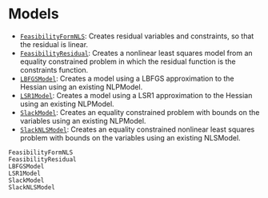 # Models

- [`FeasibilityFormNLS`](@ref): Creates residual variables and constraints, so that the residual is linear.
- [`FeasibilityResidual`](@ref): Creates a nonlinear least squares model from an equality constrained problem in which the residual function is the constraints function.
- [`LBFGSModel`](@ref): Creates a model using a LBFGS approximation to the Hessian using an existing NLPModel.
- [`LSR1Model`](@ref): Creates a model using a LSR1 approximation to the Hessian using an existing NLPModel.
- [`SlackModel`](@ref): Creates an equality constrained problem with bounds on the variables using an existing NLPModel.
- [`SlackNLSModel`](@ref): Creates an equality constrained nonlinear least squares problem with bounds on the variables using an existing NLSModel.

```@docs
FeasibilityFormNLS
FeasibilityResidual
LBFGSModel
LSR1Model
SlackModel
SlackNLSModel
```